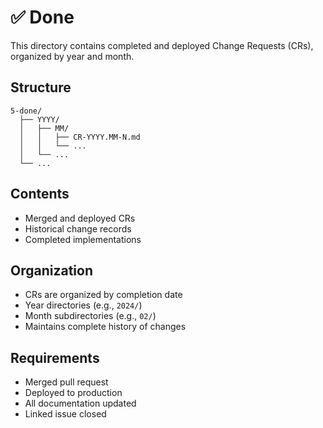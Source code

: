 # ✅ Done

This directory contains completed and deployed Change Requests (CRs), organized by year and month.

## Structure
```
5-done/
  ├── YYYY/
  │   ├── MM/
  │   │   ├── CR-YYYY.MM-N.md
  │   │   └── ...
  │   └── ...
  └── ...
```

## Contents
- Merged and deployed CRs
- Historical change records
- Completed implementations

## Organization
- CRs are organized by completion date
- Year directories (e.g., `2024/`)
- Month subdirectories (e.g., `02/`)
- Maintains complete history of changes

## Requirements
- Merged pull request
- Deployed to production
- All documentation updated
- Linked issue closed
